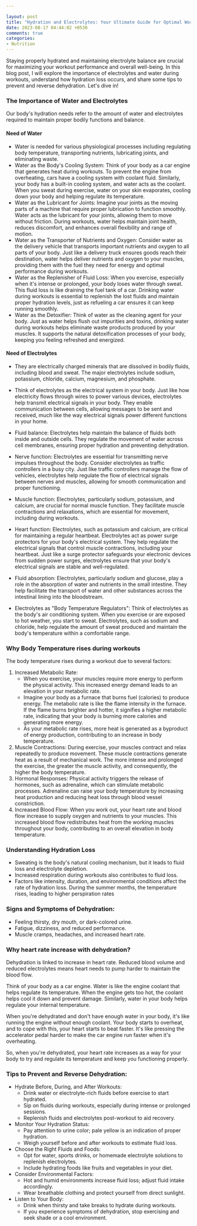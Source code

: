 ```yaml
---

layout: post
title: "Hydration and Electrolytes: Your Ultimate Guide for Optimal Workout Performance"
date: 2023-08-17 04:44:02 +0530
comments: true
categories: 
- Nutrition
---
```




Staying properly hydrated and maintaining electrolyte balance are  crucial for maximizing your workout performance and overall well-being.  In this blog post, I will explore the importance of electrolytes and  water during workouts, understand how hydration loss occurs, and share some tips to prevent and reverse dehydration. Let's dive  in!



### The Importance of Water and Electrolytes

Our body's hydration needs refer to the amount of water and electrolytes required to maintain proper bodily functions and balance.



#### Need of Water

* Water is needed for various physiological processes including regulating body temperature, transporting nutrients, lubricating joints, and eliminating waste. 
* Water as the Body's Cooling System: Think of your body as a car engine that generates heat during workouts. To prevent the engine from overheating, cars have a cooling system with coolant fluid. Similarly, your body has a built-in cooling system, and water acts as the coolant. When you sweat during exercise, water on your skin evaporates, cooling down your body and helping regulate its temperature.
* Water as the Lubricant for Joints: Imagine your joints as the moving parts of a machine that require proper lubrication to function smoothly. Water acts as the lubricant for your joints, allowing them to move without friction. During workouts, water helps maintain joint health, reduces discomfort, and enhances overall flexibility and range of motion.
* Water as the Transporter of Nutrients and Oxygen: Consider water as the delivery vehicle that transports important nutrients and oxygen to all parts of your body. Just like a delivery truck ensures goods reach their destination, water helps deliver nutrients and oxygen to your muscles, providing them with the fuel they need for energy and optimal performance during workouts.
* Water as the Replenisher of Fluid Loss: When you exercise, especially when it's intense or prolonged, your body loses water through sweat. This fluid loss is like draining the fuel tank of a car. Drinking water during workouts is essential to replenish the lost fluids and maintain proper hydration levels, just as refueling a car ensures it can keep running smoothly.
* Water as the Detoxifier: Think of water as the cleaning agent for your body. Just as water helps flush out impurities and toxins, drinking water during workouts helps eliminate waste products produced by your muscles. It supports the natural detoxification processes of your body, keeping you feeling refreshed and energized.



#### Need of Electrolytes

* They are electrically charged minerals that are dissolved in bodily  fluids, including blood and sweat. The major electrolytes include  sodium, potassium, chloride, calcium, magnesium, and phosphate.

* Think of electrolytes as the electrical system in your body. Just like  how electricity flows through wires to power various devices,  electrolytes help transmit electrical signals in your body. They enable  communication between cells, allowing messages to be sent and received,  much like the way electrical signals power different functions in your  home.

* Fluid balance: Electrolytes help maintain the balance of fluids both inside and outside cells. They regulate the movement of water across cell membranes, ensuring proper hydration and preventing dehydration.

* Nerve function: Electrolytes are essential for transmitting nerve impulses throughout the body.  Consider electrolytes as traffic controllers in a busy city. Just like  traffic controllers manage the flow of vehicles, electrolytes help  regulate the flow of electrical signals between nerves and muscles,  allowing for smooth communication and proper functioning.

* Muscle function: Electrolytes, particularly sodium, potassium, and calcium, are crucial for normal muscle function. They facilitate muscle contractions and relaxations, which are essential for movement, including during workouts.

* Heart function: Electrolytes, such as potassium and calcium, are critical for maintaining a regular heartbeat.  Electrolytes act as power surge protectors for your body's electrical  system. They help regulate the electrical signals that control muscle  contractions, including your heartbeat. Just like a surge protector  safeguards your electronic devices from sudden power surges,  electrolytes ensure that your body's electrical signals are stable and  well-regulated.

* Fluid absorption: Electrolytes, particularly sodium and glucose, play a role in the absorption of water and nutrients in the small intestine. They help facilitate the transport of water and other substances across the intestinal lining into the bloodstream.

* Electrolytes as "Body Temperature Regulators": Think of electrolytes as the body's air conditioning system. When you  exercise or are exposed to hot weather, you start to sweat.  Electrolytes, such as sodium and chloride, help regulate the amount of  sweat produced and maintain the body's temperature within a comfortable  range.

  

### Why Body Temperature rises during workouts

The body temperature rises during a workout due to several factors:

1. Increased Metabolic Rate: 
   - When you exercise, your muscles require more energy to perform the physical activity. This increased energy demand leads to an elevation in your metabolic rate. 
   - Imagine your body as a furnace that burns fuel (calories) to produce  energy. The metabolic rate is like the flame intensity in the furnace.  If the flame burns brighter and hotter, it signifies a higher metabolic  rate, indicating that your body is burning more calories and generating  more energy.
   - As your metabolic rate rises, more heat is generated as a byproduct of energy production, contributing to an increase in body temperature.
2. Muscle Contractions: During exercise, your muscles contract and relax repeatedly to produce movement. These muscle contractions generate heat as a result of mechanical work. The more intense and prolonged the exercise, the greater the muscle activity, and consequently, the higher the body temperature.
3. Hormonal Responses: Physical activity triggers the release of hormones, such as adrenaline, which can stimulate metabolic processes. Adrenaline can raise your body temperature by increasing heat production and reducing heat loss through blood vessel constriction.
4. Increased Blood Flow: When you work out, your heart rate and blood flow increase to supply oxygen and nutrients to your muscles. This increased blood flow redistributes heat from the working muscles throughout your body, contributing to an overall elevation in body temperature.



### Understanding Hydration Loss

- Sweating is the body's natural cooling mechanism, but it leads to fluid loss and electrolyte depletion.
- Increased respiration during workouts also contributes to fluid loss.
- Factors like intensity, duration, and environmental conditions affect the rate of hydration loss. During the summer months, the temperature rises, leading to higher perspiration rates



### Signs and Symptoms of Dehydration:

- Feeling thirsty, dry mouth, or dark-colored urine.
- Fatigue, dizziness, and reduced performance.
- Muscle cramps, headaches, and increased heart rate.



### Why heart rate increase with dehydration?

Dehydration is linked to increase in heart rate. Reduced blood volume and reduced electrolytes means heart needs to pump harder to maintain the blood flow. 

Think of your body as a car engine. Water is like the engine coolant that helps regulate its temperature. When the engine gets too hot, the coolant helps cool it down and prevent damage. Similarly, water in your body helps regulate your internal temperature.

When you're dehydrated and don't have enough water in your body, it's like running the engine without enough coolant. Your body starts to overheat, and to cope with this, your heart starts to beat faster. It's like pressing the accelerator pedal harder to make the car engine run faster when it's overheating.

So, when you're dehydrated, your heart rate increases as a way for your body to try and regulate its temperature and keep you functioning properly.



### Tips to Prevent and Reverse Dehydration:

- Hydrate Before, During, and After Workouts:
  - Drink water or electrolyte-rich fluids before exercise to start hydrated.
  - Sip on fluids during workouts, especially during intense or prolonged sessions.
  - Replenish fluids and electrolytes post-workout to aid recovery.
- Monitor Your Hydration Status:
  - Pay attention to urine color; pale yellow is an indication of proper hydration.
  - Weigh yourself before and after workouts to estimate fluid loss.
- Choose the Right Fluids and Foods:
  - Opt for water, sports drinks, or homemade electrolyte solutions to replenish electrolytes.
  - Include hydrating foods like fruits and vegetables in your diet.
- Consider Environmental Factors:
  - Hot and humid environments increase fluid loss; adjust fluid intake accordingly.
  - Wear breathable clothing and protect yourself from direct sunlight.
- Listen to Your Body:
  - Drink when thirsty and take breaks to hydrate during workouts.
  - If you experience symptoms of dehydration, stop exercising and seek shade or a cool environment.
